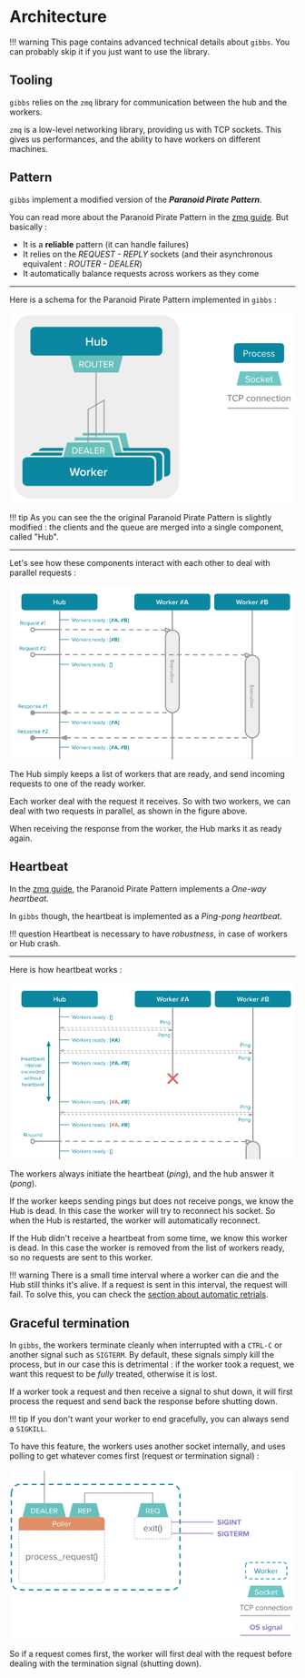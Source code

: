 # Architecture

!!! warning
    This page contains advanced technical details about `gibbs`. You can probably skip it if you just want to use the library.

## Tooling

`gibbs` relies on the `zmq` library for communication between the hub and the workers.

`zmq` is a low-level networking library, providing us with TCP sockets. This gives us performances, and the ability to have workers on different machines.

## Pattern

`gibbs` implement a modified version of the ***Paranoid Pirate Pattern***.

You can read more about the Paranoid Pirate Pattern in the [zmq guide](https://zguide.zeromq.org/docs/chapter4/#Robust-Reliable-Queuing-Paranoid-Pirate-Pattern). But basically :

* It is a **reliable** pattern (it can handle failures)
* It relies on the *REQUEST - REPLY* sockets (and their asynchronous equivalent : *ROUTER - DEALER*)
* It automatically balance requests across workers as they come

---

Here is a schema for the Paranoid Pirate Pattern implemented in `gibbs` :

![](img/gibbs_base.png)

!!! tip
    As you can see the the original Paranoid Pirate Pattern is slightly modified : the clients and the queue are merged into a single component, called "Hub".

---

Let's see how these components interact with each other to deal with parallel requests :

![](img/gibbs_parallel.png)

The Hub simply keeps a list of workers that are ready, and send incoming requests to one of the ready worker.

Each worker deal with the request it receives. So with two workers, we can deal with two requests in parallel, as shown in the figure above.

When receiving the response from the worker, the Hub marks it as ready again.


## Heartbeat

In the [zmq guide](https://zguide.zeromq.org/docs/chapter4/#Heartbeating-for-Paranoid-Pirate), the Paranoid Pirate Pattern implements a _One-way heartbeat_.

In `gibbs` though, the heartbeat is implemented as a _Ping-pong heartbeat_.

!!! question
    Heartbeat is necessary to have _robustness_, in case of workers or Hub crash.

---

Here is how heartbeat works :

![](img/gibbs_heartbeat.png)

The workers always initiate the heartbeat (_ping_), and the hub answer it (_pong_).

If the worker keeps sending pings but does not receive pongs, we know the Hub is dead. In this case the worker will try to reconnect his socket. So when the Hub is restarted, the worker will automatically reconnect.

If the Hub didn't receive a heartbeat from some time, we know this worker is dead. In this case the worker is removed from the list of workers ready, so no requests are sent to this worker.

!!! warning
    There is a small time interval where a worker can die and the Hub still thinks it's alive. If a request is sent in this interval, the request will fail. To solve this, you can check the [section about automatic retrials](advanced.md#retrials-timeouts).

## Graceful termination

In `gibbs`, the workers terminate cleanly when interrupted with a `CTRL-C` or another signal such as `SIGTERM`. By default, these signals simply kill the process, but in our case this is detrimental : if the worker took a request, we want this request to be _fully_ treated, otherwise it is lost.

If a worker took a request and then receive a signal to shut down, it will first process the request and send back the response before shutting down.

!!! tip
    If you don't want your worker to end gracefully, you can always send a `SIGKILL`.

To have this feature, the workers uses another socket internally, and uses polling to get whatever comes first (request or termination signal) :

![](img/gibbs_graceful.png)

So if a request comes first, the worker will first deal with the request before dealing with the termination signal (shutting down).
